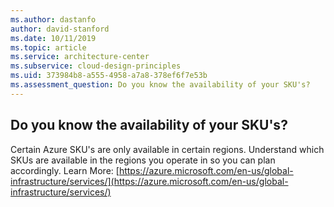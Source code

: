 ```yaml
---
ms.author: dastanfo
author: david-stanford
ms.date: 10/11/2019
ms.topic: article
ms.service: architecture-center
ms.subservice: cloud-design-principles
ms.uid: 373984b8-a555-4958-a7a8-378ef6f7e53b
ms.assessment_question: Do you know the availability of your SKU's?
---
```

## Do you know the availability of your SKU's?

Certain Azure SKU's are only available in certain regions. Understand which SKUs are available in the regions you operate in so you can plan accordingly. Learn More: [https://azure.microsoft.com/en-us/global-infrastructure/services/](https://azure.microsoft.com/en-us/global-infrastructure/services/)
